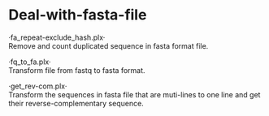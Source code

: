 # Deal-with-fasta-file
·fa_repeat-exclude_hash.plx·<br>
Remove and count duplicated sequence in fasta format file.<br>

·fq_to_fa.plx·<br>
Transform file from fastq to fasta format.<br>

·get_rev-com.plx·<br>
Transform the sequences in fasta file that are muti-lines to one line and get their reverse-complementary sequence. 
